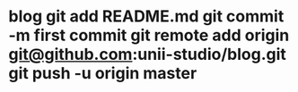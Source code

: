 # blog git add README.md git commit -m first commit git remote add origin git@github.com:unii-studio/blog.git git push -u origin master
